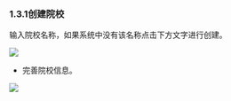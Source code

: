 ### 1.3.1创建院校

输入院校名称，如果系统中没有该名称点击下方文字进行创建。

![](https://images-cdn.shimo.im/Vlv1QZ07rbYX6X6e/image.png!thumbnail)

* 完善院校信息。

![](https://images-cdn.shimo.im/yzUB5dkh1HMBzKx3/image.png!thumbnail)

